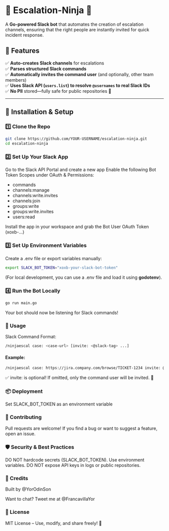 # 🥷 Escalation-Ninja 🥷

A **Go-powered Slack bot** that automates the creation of escalation channels, ensuring that the right people are instantly invited for quick incident response.  

## 📌 Features  

✅ **Auto-creates Slack channels** for escalations  
✅ **Parses structured Slack commands**  
✅ **Automatically invites the command user** (and optionally, other team members)  
✅ **Uses Slack API (`users.list`) to resolve `@usernames` to real Slack IDs**  
✅ **No PII** stored—fully safe for public repositories 🎉  

---

## 🔧 Installation & Setup  

### 1️⃣ **Clone the Repo**  

```bash
git clone https://github.com/YOUR-USERNAME/escalation-ninja.git
cd escalation-ninja
```

### 2️⃣ **Set Up Your Slack App**

Go to the Slack API Portal and create a new app
Enable the following Bot Token Scopes under OAuth & Permissions:

* commands
* channels:manage
* channels:write.invites
* channels:join
* groups:write
* groups:write.invites
* users:read

Install the app in your workspace and grab the Bot User OAuth Token (xoxb-...)

### 3️⃣ **Set Up Environment Variables**

Create a .env file or export variables manually:

```bash
export SLACK_BOT_TOKEN="xoxb-your-slack-bot-token"
```
(For local development, you can use a .env file and load it using **godotenv**).

### 4️⃣ Run the Bot Locally

```bash
go run main.go
```
Your bot should now be listening for Slack commands!

### 🚀 Usage
Slack Command Format:

```bash
/ninjaescal case: <case-url> [invite: <@slack-tag> ...]
```

#### Example:

```bash
/ninjaescal case: https://jira.company.com/browse/TICKET-1234 invite: @alice @bob
```
✅ invite: is optional! If omitted, only the command user will be invited. 🥷

### 📦 Deployment

Set SLACK_BOT_TOKEN as an environment variable

### 🤝 Contributing

Pull requests are welcome! If you find a bug or want to suggest a feature, open an issue.

### 🛡️ Security & Best Practices

DO NOT hardcode secrets (SLACK_BOT_TOKEN). Use environment variables.
DO NOT expose API keys in logs or public repositories.

### 🎉 Credits

Built by @YorOdinSon

Want to chat? Tweet me at @FrancavillaYor

### 📜 License
MIT License – Use, modify, and share freely! 🚀